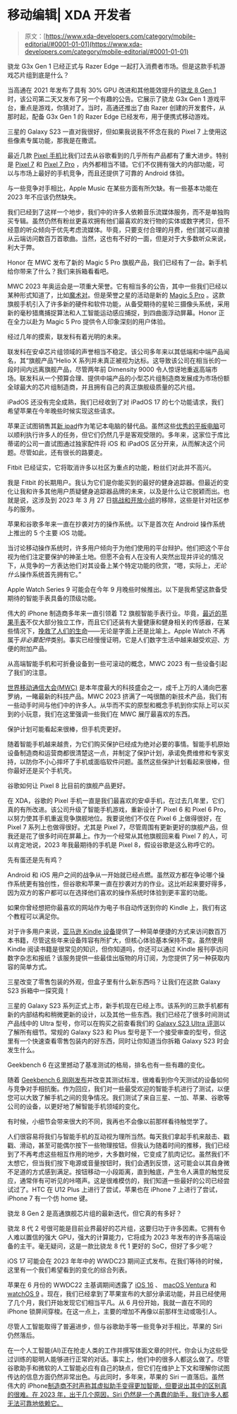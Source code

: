 # 移动编辑| XDA 开发者

> 原文：[https://www.xda-developers.com/category/mobile-editorial/#0001-01-01](https://www.xda-developers.com/category/mobile-editorial/#0001-01-01)

[](/qualcomm-snapdragon-g3x-gen-1/)

骁龙 G3x Gen 1 已经正式与 Razer Edge 一起打入消费者市场。但是这款手机游戏芯片组到底是什么？

当高通在 2021 年发布了具有 30% GPU 改进和其他能效提升的[骁龙 8 Gen 1](http://www.xda-developers.com/qualcomm-snapdragon-8-gen-1/) 时，该公司第二天又发布了另一个有趣的公告。它展示了骁龙 G3x Gen 1 游戏平台，重点是游戏，你猜对了。当时，高通还推出了由 Razer 创建的开发套件，从那时起，配备 G3x Gen 1 的 Razer Edge 已经发布，用于便携式移动游戏。

[](/pixel-exclusive-features-google-pixel-7/)

三星的 Galaxy S23 一直对我很好，但如果我说我不怀念在我的 Pixel 7 上使用这些像素专属功能，那我是在撒谎。

最近几款 [Pixel 手机](https://www.xda-developers.com/best-pixel-phones/)比我们过去从谷歌看到的几乎所有产品都有了重大进步。特别是 [Pixel 7](https://www.xda-developers.com/google-pixel-7-review/) 和 [Pixel 7 Pro](https://www.xda-developers.com/google-pixel-7-pro-review/) ，内外都相当不错。它们不仅拥有强大的内部功能，可以与市场上最好的手机竞争，而且还提供了可靠的 Android 体验。

[](/apple-music-lags-behind/)

与一些竞争对手相比，Apple Music 在某些方面有所欠缺。有一些基本功能在 2023 年不应该仍然缺失。

我们已经到了这样一个地步，我们中的许多人依赖音乐流媒体服务，而不是单独购买专辑。虽然仍然有粉丝更喜欢拥有他们最喜欢的发行物的实体或数字拷贝，但不经意的听众倾向于优先考虑流媒体。毕竟，只要支付合理的月费，他们就可以直接从云端访问数百万首歌曲。当然，这也有不好的一面，但是对于大多数听众来说，利大于弊。

[](/honor-magic-5-pro-unboxing/)

Honor 在 MWC 发布了新的 Magic 5 Pro 旗舰产品，我们已经有了一台。新手机给你带来了什么？我们来拆箱看看吧。

MWC 2023 年奥运会是一项重大荣誉。它有相当多的公告，其中一些我们已经以某种形式知道了，比如[魔术对](https://www.xda-developers.com/honor-magic-vs-80-series-launch/)。但是荣誉之星的活动是新的 [Magic 5 Pro](https://www.xda-developers.com/honor-magic5-pro-release/) 。这款旗舰手机引入了许多新的硬件和软件功能，从备受期待的星轮三摄像头系统，采用新的毫秒猎鹰捕捉算法和人工智能运动感应捕捉，到四曲面浮动屏幕。Honor 正在全力以赴为 Magic 5 Pro 提供令人印象深刻的用户体验。

[](/mediatek-future-chipset-mwc-2023/)

经过几年的摸索，联发科有着光明的未来。

联发科在安卓芯片组领域的声誉相当不稳定。该公司多年来以其低端和中端产品闻名，其“旗舰产品”Helio X 系列并未真正被视为达标。这导致该公司在相当长的一段时间内远离旗舰产品，尽管两年前 Dimensity 9000 令人惊讶地重返高端市场。联发科从一个预算合理、提供中端产品的小型芯片组制造商发展成为市场份额全球最大的芯片组制造商，并且拥有自己的真正旗舰级质量的芯片组。

[](/ipados-17/)

iPadOS 还没有完全成熟，我们已经收到了对 iPadOS 17 的七个功能请求，我们希望苹果在今年晚些时候实现这些请求。

苹果正试图销售其[新 ipad](http://xda-developers.com/best-ipad)作为笔记本电脑的替代品。虽然这些[优秀的平板电脑](http://xda-developers.com/best-tablets)可以顺利执行许多人的任务，但它们仍然几乎是客观受限的。多年来，这家位于库比蒂诺的公司一直试图通过独家配件将 iOS 和 iPadOS 区分开来，从而解决这个问题。尽管如此，还有很长的路要走。

[](/fitbit-ending-challenges-adventures-big-mistake/)

Fitbit 已经证实，它将取消许多以社区为重点的功能，粉丝们对此并不高兴。

我是 Fitbit 的长期用户。我认为它们是你能买到的最好的健身追踪器。但最近的变化让我和许多其他用户质疑健身追踪器品牌的未来，以及是什么让它脱颖而出。也就是说，这涉及到 2023 年 3 月 27 日[挑战和开放小组](http://www.xda-developers.com/fitbit-open-groups-challenges-trophies-remove/)的移除，这些是针对社区参与的服务。

[](/ios-features-borrowed-android/)

苹果和谷歌多年来一直在抄袭对方的操作系统。以下是首次在 Android 操作系统上推出的 5 个主要 iOS 功能。

当讨论移动操作系统时，许多用户倾向于为他们使用的平台辩护。他们把这个平台视为他们注定要保护的神圣土地。但愿不会有人在没有人突然出现并评论的情况下，从竞争的一方表达他们对其设备上某个特定功能的欣赏，“嗯，实际上，*无论什么*操作系统首先拥有它。”

[](/apple-watch-series-9/)

Apple Watch Series 9 可能会在今年 9 月晚些时候推出。以下是我希望这款备受期待的智能手表具备的顶级功能。

伟大的 iPhone 制造商多年来一直引领着 T2 旗舰智能手表行业。毕竟，[最近的苹果手表](https://www.xda-developers.com/best-apple-watch/)不仅大部分独立工作，而且它们还装有大量健康和健身相关的传感器，在某些情况下，[挽救了人们的生命](https://www.xda-developers.com/ways-apple-watch-help-locked-outside/)——无论是字面上还是比喻上。Apple Watch 不再属于*非必要配件*类别。事实已经慢慢证明，它是人们数字生活中越来越受欢迎、方便的附加产品。

[](/best-of-mwc-2023/)

从高端智能手机和可折叠设备到一些可滚动的概念，MWC 2023 有一些设备引起了我们的注意。

[世界移动通信大会(MWC)](https://www.xda-developers.com/mwc-2023/) 是本年度最大的科技盛会之一，成千上万的人涌向巴塞罗纳，一睹最新的科技产品。MWC 2023 挤满了一吨很酷的新技术产品，我们有一些动手时间与他们中的许多人。从华而不实的原型和概念手机到你实际上可以买到的小玩意，我们在这里强调一些我们在 MWC 展厅最喜欢的东西。

[](/phone-cases-vs-protection-plans/)

保护计划可能看起来很棒，但手机壳更好。

随着智能手机越来越贵，为它们购买保护已经成为绝对必要的事情。智能手机原始设备制造商和运营商都很清楚这一点，并制定了保护计划，承诺免费维修和专家支持，以防你不小心摔坏了手机或面临软件问题。虽然这些保护计划看起来很棒，但你最好还是买个手机壳。

[](/google-pixel-8/)

谷歌如何让 Pixel 8 比目前的旗舰产品更好。

在 XDA，谷歌的 Pixel 手机一直是我们最喜欢的安卓手机，在过去几年里，它们真的有所改进。该公司升级了智能手机游戏，重新设计了 Pixel 6 和 Pixel 6 Pro，以努力使其手机重返竞争旗舰地位。我要说他们不仅在 Pixel 6 上做得很好，在 Pixel 7 系列上也做得很好。尤其是 Pixel 7，尽管周围有更新更好的旗舰产品，但我还是花了很多时间在屏幕上。作为一个经常从其他旗舰回来看 Pixel 7 的人，可以肯定地说，2023 年我最期待的手机是 Pixel 8，假设谷歌是这么称呼它的。

[](/android-features-borrowed-ios/)

先有蛋还是先有鸡？

Android 和 iOS 用户之间的战争从一开始就已经点燃。虽然双方都在争论哪个操作系统更有独创性，但谷歌和苹果一直在抄袭对方的作业。这比听起来要好得多，因为双方的客户都可以在选择他们喜欢的操作系统时体验到更丰富的功能。

[](/kindle-set-up-daily-news/)

如果你曾经想把你最喜欢的网站作为电子书自动传送到你的 Kindle 上，我们有这个教程可以满足你。

对于许多用户来说，[亚马逊 Kindle 设备](http://www.xda-developers.com/best-amazon-kindle-ereader/)提供了一种简单便捷的方式来访问数百万本书籍，尽管这些年来设备阵容有所扩大，但核心体验基本保持不变。虽然使用 Kindle 阅读书籍是很常见的知识，但你知道吗，你还可以通过 Kindle 报刊亭访问数字杂志和报纸？该服务提供一些最佳出版物的月订阅，为您提供了另一种获取内容的简单方式。

[](/samsung-galaxy-s23-unboxing/)

三星改变了零售包装的外观，但盒子里有什么新东西吗？让我们在这款 Galaxy S23 拆箱中一探究竟！

三星的 Galaxy S23 系列正式上市，新手机现在已经上市。该系列的三款手机都有新的内部结构和稍微更新的设计，以及其他一些东西。我们已经花了很多时间测试产品线中的 Ultra 型号，你可以在购买之前查看我们的 [Galaxy S23 Ultra 评测](https://www.xda-developers.com/samsung-galaxy-s23-ultra-review/)以了解所有细节。常规的 Galaxy S23 和 Plus 型号是下一个接受审查的型号，但这里有一个快速查看零售包装内的好东西，同时让你知道当你拆箱 Galaxy S23 时会发生什么。

[](/geekbench-6-iphone-14-pro-galaxy-s23-ultra-more/)

Geekbench 6 在这里撼动了基准测试的格局，排名也有一些有趣的变化。

随着 [Geekbench 6 刚刚发布](https://www.xda-developers.com/geekbench-6-released/)并改变其测试标准，很难看到你今天测试的设备如何与竞争对手相抗衡。作为回应，我们对一些最受欢迎的智能手机进行了测试，以便您可以大致了解手机之间的竞争情况。我们测试了来自三星、一加、苹果、谷歌等公司的设备，以更好地了解智能手机领域的变化。

[](/marvel-snap-mobile-game-haptics/)

有时候，小细节会带来很大的不同，我再也不会像以前那样看待触觉学了。

人们很容易将我们与智能手机的互动视为理所当然。每天我们拿起手机来敲击、戳戳、滑动，甚至可能偶尔按下一些物理按钮。但我认为随着时间的推移，我们已经到了不再考虑这些相互作用的地步，大多数时候，它变成了肌肉记忆。虽然我们不太想它，但当我们按下电源或音量按钮时，我们会遇到反馈，这可能会以其自身微不足道的方式感到满足。按钮移动一小段距离，直到触底，产生令人满意的触觉反应，通常伴有可听见的咔嗒声。这是很难模仿的，我们知道一些最好的公司已经尝试过了。HTC 在 U12 Plus 上进行了尝试，苹果也在 iPhone 7 上进行了尝试，iPhone 7 有一个仿 home 键。

[](/snapdragon-8-gen-2-vs-snapdragon-8-gen-1/)

骁龙 8 Gen 2 是高通旗舰芯片组的最新迭代，但它真的有多好？

骁龙 8 代 2 号很可能是目前业界最好的芯片组，这要归功于许多因素。它拥有令人难以置信的强大 GPU，强大的计算能力，它将成为 2023 年发布的许多高端设备的主干。毫无疑问，这是一款比骁龙 8 代 1 更好的 SoC，但好了多少呢？

[](/ios-17/)

iOS 17 可能会在 2023 年年中的 WWDC23 期间正式发布。在我们等待的时候，这里有一个我们希望看到的变化的综合列表。

苹果在 6 月份的 WWDC22 主基调期间透露了 [iOS 16](http://xda-developers.com/ios-16) 、 [macOS Ventura](http://xda-developers.com/macos-ventura) 和 [watchOS 9](http://xda-developers.com/watchos-9) 。现在，我们已经拿到了苹果宣布的大部分承诺功能，并且已经使用了几个月，我们开始发现它们相当平凡。从 6 月份开始，我就一直在不同的 iPhone 锁屏间穿梭。在这一点上，主要的增加不再像以前那样生动或吸引人。

[](/siri-is-dumb/)

尽管人工智能取得了普遍进步，但与谷歌助手等一些竞争对手相比，苹果的 Siri 仍然落后。

在一个人工智能(AI)正在抢走人类的工作并撰写体面文章的时代，你会认为这些受过训练的聪明人能够进行正常的对话。事实上，他们中的很多人都这么做了。尽管谷歌助手和微软的人工智能必应有自己的缺点，但它们在维护上下文和理解你试图传达的信息方面仍然非常出色。与此同时，多年来，苹果的 Siri 一直落后。虽然伟大的 iPhone[制造商不时声称其虚拟助手变得更加智能，但要说出其中的区别真的很难。在 2023 年，出于几个原因，Siri 仍然是一个愚蠢的助手，我们许多人都无法可靠地依赖它。](http://xda-developers.com/best-iphone)